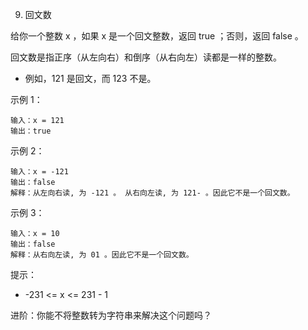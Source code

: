 9. 回文数

给你一个整数 x ，如果 x 是一个回文整数，返回 true ；否则，返回 false 。

回文数是指正序（从左向右）和倒序（从右向左）读都是一样的整数。

- 例如，121 是回文，而 123 不是。
 

示例 1：
```
输入：x = 121
输出：true
```

示例 2：
```
输入：x = -121
输出：false
解释：从左向右读, 为 -121 。 从右向左读, 为 121- 。因此它不是一个回文数。
```

示例 3：
```
输入：x = 10
输出：false
解释：从右向左读, 为 01 。因此它不是一个回文数。
```

提示：

- -231 <= x <= 231 - 1
 

进阶：你能不将整数转为字符串来解决这个问题吗？